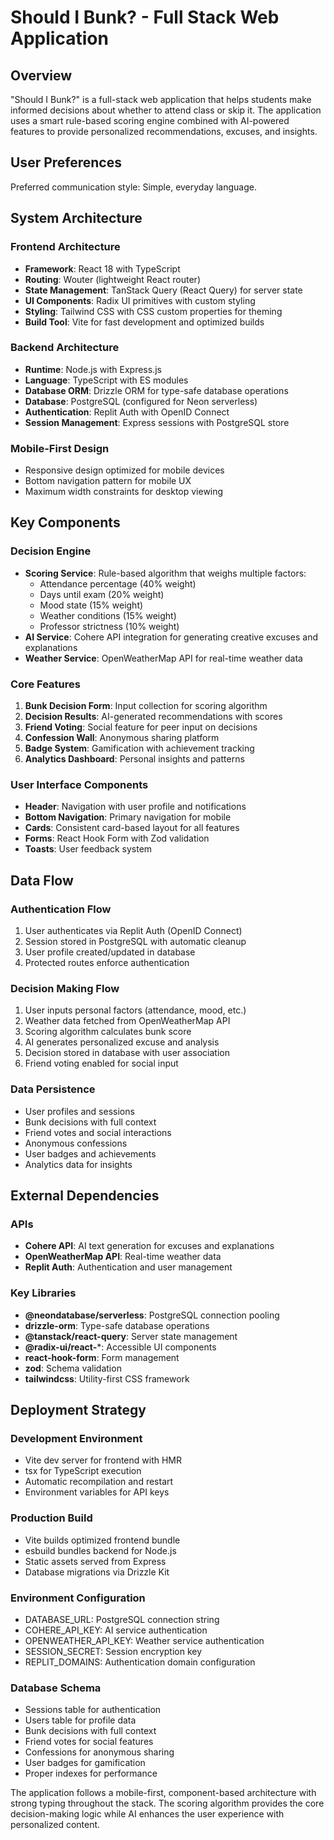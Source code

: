 # Should I Bunk? - Full Stack Web Application

## Overview

"Should I Bunk?" is a full-stack web application that helps students make informed decisions about whether to attend class or skip it. The application uses a smart rule-based scoring engine combined with AI-powered features to provide personalized recommendations, excuses, and insights.

## User Preferences

Preferred communication style: Simple, everyday language.

## System Architecture

### Frontend Architecture
- **Framework**: React 18 with TypeScript
- **Routing**: Wouter (lightweight React router)
- **State Management**: TanStack Query (React Query) for server state
- **UI Components**: Radix UI primitives with custom styling
- **Styling**: Tailwind CSS with CSS custom properties for theming
- **Build Tool**: Vite for fast development and optimized builds

### Backend Architecture
- **Runtime**: Node.js with Express.js
- **Language**: TypeScript with ES modules
- **Database ORM**: Drizzle ORM for type-safe database operations
- **Database**: PostgreSQL (configured for Neon serverless)
- **Authentication**: Replit Auth with OpenID Connect
- **Session Management**: Express sessions with PostgreSQL store

### Mobile-First Design
- Responsive design optimized for mobile devices
- Bottom navigation pattern for mobile UX
- Maximum width constraints for desktop viewing

## Key Components

### Decision Engine
- **Scoring Service**: Rule-based algorithm that weighs multiple factors:
  - Attendance percentage (40% weight)
  - Days until exam (20% weight)
  - Mood state (15% weight)
  - Weather conditions (15% weight)
  - Professor strictness (10% weight)
- **AI Service**: Cohere API integration for generating creative excuses and explanations
- **Weather Service**: OpenWeatherMap API for real-time weather data

### Core Features
1. **Bunk Decision Form**: Input collection for scoring algorithm
2. **Decision Results**: AI-generated recommendations with scores
3. **Friend Voting**: Social feature for peer input on decisions
4. **Confession Wall**: Anonymous sharing platform
5. **Badge System**: Gamification with achievement tracking
6. **Analytics Dashboard**: Personal insights and patterns

### User Interface Components
- **Header**: Navigation with user profile and notifications
- **Bottom Navigation**: Primary navigation for mobile
- **Cards**: Consistent card-based layout for all features
- **Forms**: React Hook Form with Zod validation
- **Toasts**: User feedback system

## Data Flow

### Authentication Flow
1. User authenticates via Replit Auth (OpenID Connect)
2. Session stored in PostgreSQL with automatic cleanup
3. User profile created/updated in database
4. Protected routes enforce authentication

### Decision Making Flow
1. User inputs personal factors (attendance, mood, etc.)
2. Weather data fetched from OpenWeatherMap API
3. Scoring algorithm calculates bunk score
4. AI generates personalized excuse and analysis
5. Decision stored in database with user association
6. Friend voting enabled for social input

### Data Persistence
- User profiles and sessions
- Bunk decisions with full context
- Friend votes and social interactions
- Anonymous confessions
- User badges and achievements
- Analytics data for insights

## External Dependencies

### APIs
- **Cohere API**: AI text generation for excuses and explanations
- **OpenWeatherMap API**: Real-time weather data
- **Replit Auth**: Authentication and user management

### Key Libraries
- **@neondatabase/serverless**: PostgreSQL connection pooling
- **drizzle-orm**: Type-safe database operations
- **@tanstack/react-query**: Server state management
- **@radix-ui/react-***: Accessible UI components
- **react-hook-form**: Form management
- **zod**: Schema validation
- **tailwindcss**: Utility-first CSS framework

## Deployment Strategy

### Development Environment
- Vite dev server for frontend with HMR
- tsx for TypeScript execution
- Automatic recompilation and restart
- Environment variables for API keys

### Production Build
- Vite builds optimized frontend bundle
- esbuild bundles backend for Node.js
- Static assets served from Express
- Database migrations via Drizzle Kit

### Environment Configuration
- DATABASE_URL: PostgreSQL connection string
- COHERE_API_KEY: AI service authentication
- OPENWEATHER_API_KEY: Weather service authentication
- SESSION_SECRET: Session encryption key
- REPLIT_DOMAINS: Authentication domain configuration

### Database Schema
- Sessions table for authentication
- Users table for profile data
- Bunk decisions with full context
- Friend votes for social features
- Confessions for anonymous sharing
- User badges for gamification
- Proper indexes for performance

The application follows a mobile-first, component-based architecture with strong typing throughout the stack. The scoring algorithm provides the core decision-making logic while AI enhances the user experience with personalized content.